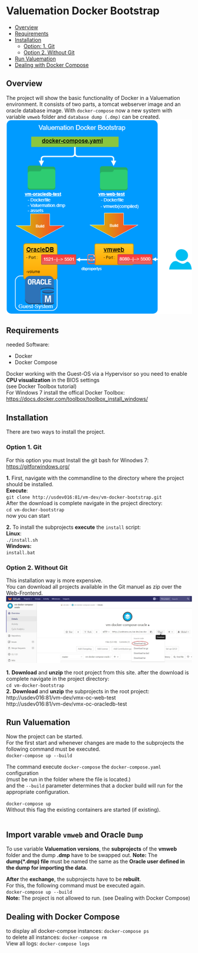 Valuemation Docker Bootstrap 
============================


* [Overview](#overview)
* [Requirements](#requirements)
* [Installation](#installation)
    * [Option: 1. Git](#option-1.-git)
    * [Option 2. Without Git](#option-2.-without-git)
* [Run Valuemation](#run-valuemation)
* [Dealing with Docker Compose](#dealing-with-docker-compose)

        
## Overview

The project will show the basic functionality of Docker in a Valuemation environment.
It consists of two parts, a tomcat webserver image and an oracle database image.
With `docker-compose` now a new system with variable `vmweb` folder and `database dump (.dmp)` can be created.</br>
![Alt text](/vm-docker-bootstrap.png?raw=true "vm-docker-bootstrap")
                
     

## Requirements
needed Software:
 - Docker
 - Docker Compose


Docker working with the Guest-OS via a Hypervisor so you need to enable **CPU visualization** in the BIOS settings </br> (see Docker Toolbox tutorial)</br>
For Windows 7 install the offical Docker Toolbox:
https://docs.docker.com/toolbox/toolbox_install_windows/


     
## Installation 



There are two ways to install the project.



### Option 1. Git
For this option you must Install the git bash for Winodws 7:
https://gitforwindows.org/

**1.** First, navigate with the commandline to the directory where the project should be installed.<br />
**Execute**:<br />
`git clone http://usdev016:81/vm-dev/vm-docker-bootstrap.git`<br />
After the download is complete navigate in the project directory:<br />
`cd vm-docker-bootstrap`<br />
now you can start 

**2.** To install the subprojects **execute** the `install` script:<br />
**Linux**:<br />
`./install.sh`<br />
**Windows:**<br />
`install.bat`
### Option 2. Without Git<br />
This installation way is more expensive.<br />
You can download all projects available in the Git manuel as zip over the Web-Frontend. </br>
![Alt text](/vm-docker-compose-oracleGitLab.jpg?raw=true "vm-docker-bootstrap")

**1.** **Download** and **unzip** the root project from this site.
after the download is complete navigate in the project directory:<br />
`cd vm-docker-bootstrap`<br />
**2.** **Download** and **unzip** the subprojects in the root project:
</br>
http://usdev016:81/vm-dev/vmx-oc-web-test
</br>
http://usdev016:81/vm-dev/vmx-oc-oracledb-test


## Run Valuemation
Now the project can be started.<br />
For the first start and whenever changes are made to the subprojects the following command must be executed.<br />
`docker-compose up --build`<br />

The command execute `docker-compose` the `docker-compose.yaml` configuration <br />
(must be run in the folder where the file is located.) <br />
and the `--build` parameter determines that a docker build will run for the appropriate configuration. <br />

`docker-compose up` <br />
Without this flag the existing containers are started (if existing).
</br>
</br>

## Import varable `vmweb` and Oracle `Dump`

To use variable **Valuemation versions**, the **subprojects** of the **vmweb** folder and the dump **.dmp** have to be swapped out.
**Note:** The **dump(*.dmp) file** must be named the same as the **Oracle user defined in the dump for importing the data**.

**After** the **exchange**, the subprojects have to be **rebuilt**. </br>
For this, the following command must be executed again. </br>
`docker-compose up --build`<br />
**Note:** The project is not allowed to run. (see Dealing with Docker Compose)</br>
## Dealing with Docker Compose
to display all docker-compse instances: 
`docker-compose ps`</br>
to delete all instances: 
`docker-compose rm`</br>
View all logs: 
`docker-compose logs`</br>



